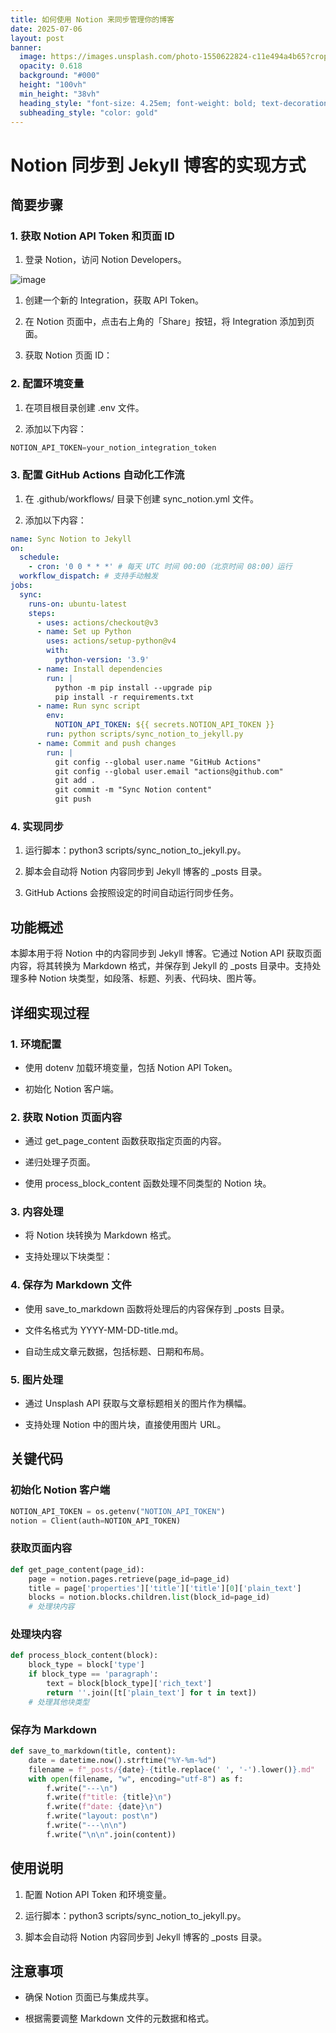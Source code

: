 ```yaml
---
title: 如何使用 Notion 来同步管理你的博客
date: 2025-07-06
layout: post
banner:
  image: https://images.unsplash.com/photo-1550622824-c11e494a4b65?crop=entropy&cs=tinysrgb&fit=max&fm=jpg&ixid=M3w2OTIwMzJ8MHwxfHJhbmRvbXx8fHx8fHx8fDE3NTE3NjcxNjV8&ixlib=rb-4.1.0&q=80&w=1080
  opacity: 0.618
  background: "#000"
  height: "100vh"
  min_height: "38vh"
  heading_style: "font-size: 4.25em; font-weight: bold; text-decoration: underline"
  subheading_style: "color: gold"
---
```


# Notion 同步到 Jekyll 博客的实现方式

## 简要步骤

### 1. 获取 Notion API Token 和页面 ID

1. 登录 Notion，访问 Notion Developers。

![image](https://prod-files-secure.s3.us-west-2.amazonaws.com/a7a0cc5a-89b9-4cda-8686-1fba0ca52f40/d19c1afe-dea5-4312-9333-786b0ba83054/image.png?X-Amz-Algorithm=AWS4-HMAC-SHA256&X-Amz-Content-Sha256=UNSIGNED-PAYLOAD&X-Amz-Credential=ASIAZI2LB4665APUSEVO%2F20250706%2Fus-west-2%2Fs3%2Faws4_request&X-Amz-Date=20250706T015924Z&X-Amz-Expires=3600&X-Amz-Security-Token=IQoJb3JpZ2luX2VjEEoaCXVzLXdlc3QtMiJIMEYCIQD1bHAiUFauoSI%2BJNqI2Vr2hfOILuqfw6kRnk8y%2BBNvkwIhAJv8UQ%2FgENZTz7o%2ByS929t%2B%2FaTln357apjqZum61MWGNKv8DCFIQABoMNjM3NDIzMTgzODA1IgwQP%2BX739yFnxix8z0q3AMJ096CgcJNCSqDcu9qPUpYSL3coJUju1cuoU5h6nPFF6v4J0hqEdZnd6tkESuHGNvZfOf4SBt2I1a8MeLWt6EpWHbjPeI%2Fn10gNcgHtxgLatpQaCfL0%2FyDVhA6obMvYgvaPLT2iHCMviOMN%2FsqG60boO4qWbNIXkue9RX%2FyxB%2B2Eo6%2F%2F%2FW1k09v3mBnu0LpMkF7lNTUqtkUVpFpcn9ocUIg9QLFgSYaSLk8twfC4RuO3kmkswdBUMnpjEQwYjWvEyuMdsjH7eKn0rAa3lzDpU19RwG3K%2FNdgwhAv1CWWX9rouVZbb0i5LxqQ%2FtDG9MSjzgfvf6EWTeZ2ifFcEDtIE62RohrZnx4UzGZc7BBzISzcfpSJj62RZ0IWXCUDID54Ik3oz%2FzKh%2FIghG7Gso2TQTVTf81mLoMFohP%2BoADpI7Wktyo4h7lfa50gBQ%2FLV%2FDpcfsBWz6Wo22mHhtQOYGOsuZreooki7kTd21wyEXQcvst%2FGMJI9xDqaX%2BKon8Ni6XA6SGXdfxEu1c%2B3c60vExY1eLqmH%2FJhyTCzaqLxqZ%2BJnJeXpe6OwgUyU0uAoYmnPc%2BjHCTAoUyNM3PAAIYpqt4ykAeActYOjkLtLnUdekZvcRrQmY5ekZvlOhQTtDDlnqfDBjqkAbunVC%2BLqrmELDdr6w28lUzJfIOl2ecTYOia5mg5W2iCjFkKHfKIO6Isfb%2F3qWCc7s25v8RHmHRgNat4O6bzu3czSh7sQRtxEOcx12Cv%2FrLeTiFQzpYAK7YtF8a%2B6tQ3t5yG5JWWiYsYo40zCtkUDiJ7eSPre8Q965VLsfyzyzU1LgW7tPvA4t%2BhBioqzSN4bR3UmTb1dHhY%2BD2kdA%2FkK51x2hyX&X-Amz-Signature=de64032e4c4ae8f4046365f6932ac611c61f9c55f27942b6cf36a80b0f1c6945&X-Amz-SignedHeaders=host&x-amz-checksum-mode=ENABLED&x-id=GetObject)

1. 创建一个新的 Integration，获取 API Token。

1. 在 Notion 页面中，点击右上角的「Share」按钮，将 Integration 添加到页面。

1. 获取 Notion 页面 ID：


### 2. 配置环境变量

1. 在项目根目录创建 .env 文件。

1. 添加以下内容：

```javascript
NOTION_API_TOKEN=your_notion_integration_token
```

### 3. 配置 GitHub Actions 自动化工作流

1. 在 .github/workflows/ 目录下创建 sync_notion.yml 文件。

1. 添加以下内容：

```yaml
name: Sync Notion to Jekyll
on:
  schedule:
    - cron: '0 0 * * *' # 每天 UTC 时间 00:00（北京时间 08:00）运行
  workflow_dispatch: # 支持手动触发
jobs:
  sync:
    runs-on: ubuntu-latest
    steps:
      - uses: actions/checkout@v3
      - name: Set up Python
        uses: actions/setup-python@v4
        with:
          python-version: '3.9'
      - name: Install dependencies
        run: |
          python -m pip install --upgrade pip
          pip install -r requirements.txt
      - name: Run sync script
        env:
          NOTION_API_TOKEN: ${{ secrets.NOTION_API_TOKEN }}
        run: python scripts/sync_notion_to_jekyll.py
      - name: Commit and push changes
        run: |
          git config --global user.name "GitHub Actions"
          git config --global user.email "actions@github.com"
          git add .
          git commit -m "Sync Notion content"
          git push
```

### 4. 实现同步

1. 运行脚本：python3 scripts/sync_notion_to_jekyll.py。

1. 脚本会自动将 Notion 内容同步到 Jekyll 博客的 _posts 目录。

1. GitHub Actions 会按照设定的时间自动运行同步任务。

## 功能概述

本脚本用于将 Notion 中的内容同步到 Jekyll 博客。它通过 Notion API 获取页面内容，将其转换为 Markdown 格式，并保存到 Jekyll 的 _posts 目录中。支持处理多种 Notion 块类型，如段落、标题、列表、代码块、图片等。

## 详细实现过程

### 1. 环境配置

- 使用 dotenv 加载环境变量，包括 Notion API Token。

- 初始化 Notion 客户端。

### 2. 获取 Notion 页面内容

- 通过 get_page_content 函数获取指定页面的内容。

- 递归处理子页面。

- 使用 process_block_content 函数处理不同类型的 Notion 块。

### 3. 内容处理

- 将 Notion 块转换为 Markdown 格式。

- 支持处理以下块类型：


### 4. 保存为 Markdown 文件

- 使用 save_to_markdown 函数将处理后的内容保存到 _posts 目录。

- 文件名格式为 YYYY-MM-DD-title.md。

- 自动生成文章元数据，包括标题、日期和布局。

### 5. 图片处理

- 通过 Unsplash API 获取与文章标题相关的图片作为横幅。

- 支持处理 Notion 中的图片块，直接使用图片 URL。

## 关键代码

### 初始化 Notion 客户端

```python
NOTION_API_TOKEN = os.getenv("NOTION_API_TOKEN")
notion = Client(auth=NOTION_API_TOKEN)
```

### 获取页面内容

```python
def get_page_content(page_id):
    page = notion.pages.retrieve(page_id=page_id)
    title = page['properties']['title']['title'][0]['plain_text']
    blocks = notion.blocks.children.list(block_id=page_id)
    # 处理块内容
```

### 处理块内容

```python
def process_block_content(block):
    block_type = block['type']
    if block_type == 'paragraph':
        text = block[block_type]['rich_text']
        return ''.join([t['plain_text'] for t in text])
    # 处理其他块类型
```

### 保存为 Markdown

```python
def save_to_markdown(title, content):
    date = datetime.now().strftime("%Y-%m-%d")
    filename = f"_posts/{date}-{title.replace(' ', '-').lower()}.md"
    with open(filename, "w", encoding="utf-8") as f:
        f.write("---\n")
        f.write(f"title: {title}\n")
        f.write(f"date: {date}\n")
        f.write("layout: post\n")
        f.write("---\n\n")
        f.write("\n\n".join(content))
```

## 使用说明

1. 配置 Notion API Token 和环境变量。

1. 运行脚本：python3 scripts/sync_notion_to_jekyll.py。

1. 脚本会自动将 Notion 内容同步到 Jekyll 博客的 _posts 目录。

## 注意事项

- 确保 Notion 页面已与集成共享。

- 根据需要调整 Markdown 文件的元数据和格式。